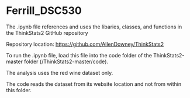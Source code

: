 # Ferrill_DSC530

The .ipynb file references and uses the libaries, classes, and functions in the ThinkStats2 GitHub repository

Repository location: https://github.com/AllenDowney/ThinkStats2

To run the .ipynb file, load this file into the code folder of the ThinkStats2-master folder (/ThinkStats2-master/code).

The analysis uses the red wine dataset only.

The code reads the dataset from its website location and not from within this folder.
